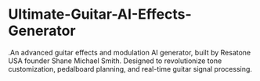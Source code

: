 # Ultimate-Guitar-AI-Effects-Generator
.An advanced guitar effects and modulation AI generator, built by Resatone USA founder Shane Michael Smith. Designed to revolutionize tone customization, pedalboard planning, and real-time guitar signal processing.
